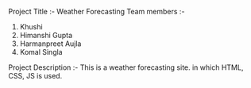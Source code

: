 Project Title :- Weather Forecasting
Team members :-
1. Khushi
2. Himanshi Gupta
3. Harmanpreet Aujla
4. Komal Singla

Project Description :-
This is a weather forecasting site. in which HTML, CSS, JS is used.
